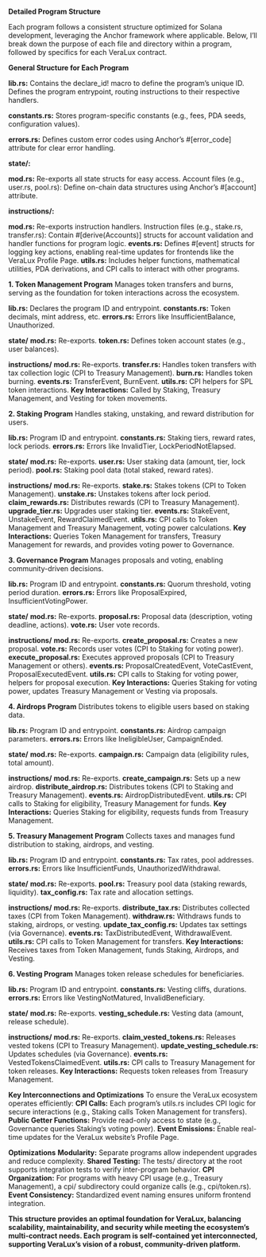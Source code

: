 **Detailed Program Structure**


Each program follows a consistent structure optimized for Solana development, leveraging the Anchor framework where applicable. Below, I’ll break down the purpose of each file and directory within a program, followed by specifics for each VeraLux contract.


**General Structure for Each Program**


**lib.rs:** 
Contains the declare_id! macro to define the program’s unique ID.
Defines the program entrypoint, routing instructions to their respective handlers.


**constants.rs:** Stores program-specific constants (e.g., fees, PDA seeds, configuration values).


**errors.rs:** Defines custom error codes using Anchor’s #[error_code] attribute for clear error handling.


**state/:** 

**mod.rs:** Re-exports all state structs for easy access.
Account files (e.g., user.rs, pool.rs): Define on-chain data structures using Anchor’s #[account] attribute.


**instructions/:** 

**mod.rs:** Re-exports instruction handlers.
Instruction files (e.g., stake.rs, transfer.rs): Contain #[derive(Accounts)] structs for account validation and handler functions for program logic.
**events.rs:** 
Defines #[event] structs for logging key actions, enabling real-time updates for frontends like the VeraLux Profile Page.
**utils.rs:** 
Includes helper functions, mathematical utilities, PDA derivations, and CPI calls to interact with other programs.



**1. Token Management Program**
Manages token transfers and burns, serving as the foundation for token interactions across the ecosystem.

**lib.rs:** Declares the program ID and entrypoint.
**constants.rs:** Token decimals, mint address, etc.
**errors.rs:** Errors like InsufficientBalance, Unauthorized.

**state/**
**mod.rs:** Re-exports.
**token.rs:** Defines token account states (e.g., user balances).

**instructions/**
**mod.rs:** Re-exports.
**transfer.rs:** Handles token transfers with tax collection logic (CPI to Treasury Management).
**burn.rs:** Handles token burning.
**events.rs:** TransferEvent, BurnEvent.
**utils.rs:** CPI helpers for SPL token interactions.
**Key Interactions:** 
Called by Staking, Treasury Management, and Vesting for token movements.



**2. Staking Program**
Handles staking, unstaking, and reward distribution for users.

**lib.rs:** Program ID and entrypoint.
**constants.rs:** Staking tiers, reward rates, lock periods.
**errors.rs:** Errors like InvalidTier, LockPeriodNotElapsed.

**state/**
**mod.rs:** Re-exports.
**user.rs:** User staking data (amount, tier, lock period).
**pool.rs:** Staking pool data (total staked, reward rates).

**instructions/**
**mod.rs:** Re-exports.
**stake.rs:** Stakes tokens (CPI to Token Management).
**unstake.rs:** Unstakes tokens after lock period.
**claim_rewards.rs:** Distributes rewards (CPI to Treasury Management).
**upgrade_tier.rs:** Upgrades user staking tier.
**events.rs:** StakeEvent, UnstakeEvent, RewardClaimedEvent.
**utils.rs:** CPI calls to Token Management and Treasury Management, voting power calculations.
**Key Interactions:** 
Queries Token Management for transfers, Treasury Management for rewards, and provides voting power to Governance.



**3. Governance Program**
Manages proposals and voting, enabling community-driven decisions.

**lib.rs:** Program ID and entrypoint.
**constants.rs:** Quorum threshold, voting period duration.
**errors.rs:** Errors like ProposalExpired, InsufficientVotingPower.

**state/**
**mod.rs:** Re-exports.
**proposal.rs:** Proposal data (description, voting deadline, actions).
**vote.rs:** User vote records.

**instructions/**
**mod.rs:** Re-exports.
**create_proposal.rs:** Creates a new proposal.
**vote.rs:** Records user votes (CPI to Staking for voting power).
**execute_proposal.rs:** Executes approved proposals (CPI to Treasury Management or others).
**events.rs:** ProposalCreatedEvent, VoteCastEvent, ProposalExecutedEvent.
**utils.rs:** CPI calls to Staking for voting power, helpers for proposal execution.
**Key Interactions:** 
Queries Staking for voting power, updates Treasury Management or Vesting via proposals.



**4. Airdrops Program**
Distributes tokens to eligible users based on staking data.

**lib.rs:** Program ID and entrypoint.
**constants.rs:** Airdrop campaign parameters.
**errors.rs:** Errors like IneligibleUser, CampaignEnded.

**state/**
**mod.rs:** Re-exports.
**campaign.rs:** Campaign data (eligibility rules, total amount).

**instructions/**
**mod.rs:** Re-exports.
**create_campaign.rs:** Sets up a new airdrop.
**distribute_airdrop.rs:** Distributes tokens (CPI to Staking and Treasury Management).
**events.rs:** AirdropDistributedEvent.
**utils.rs:** CPI calls to Staking for eligibility, Treasury Management for funds.
**Key Interactions:** 
Queries Staking for eligibility, requests funds from Treasury Management.



**5. Treasury Management Program**
Collects taxes and manages fund distribution to staking, airdrops, and vesting.

**lib.rs:** Program ID and entrypoint.
**constants.rs:** Tax rates, pool addresses.
**errors.rs:** Errors like InsufficientFunds, UnauthorizedWithdrawal.

**state/**
**mod.rs:** Re-exports.
**pool.rs:** Treasury pool data (staking rewards, liquidity).
**tax_config.rs:** Tax rate and allocation settings.

**instructions/**
**mod.rs:** Re-exports.
**distribute_tax.rs:** Distributes collected taxes (CPI from Token Management).
**withdraw.rs:** Withdraws funds to staking, airdrops, or vesting.
**update_tax_config.rs:** Updates tax settings (via Governance).
**events.rs:** TaxDistributedEvent, WithdrawalEvent.
**utils.rs:** CPI calls to Token Management for transfers.
**Key Interactions:** 
Receives taxes from Token Management, funds Staking, Airdrops, and Vesting.



**6. Vesting Program**
Manages token release schedules for beneficiaries.

**lib.rs:** Program ID and entrypoint.
**constants.rs:** Vesting cliffs, durations.
**errors.rs:** Errors like VestingNotMatured, InvalidBeneficiary.

**state/**
**mod.rs:** Re-exports.
**vesting_schedule.rs:** Vesting data (amount, release schedule).

**instructions/**
**mod.rs:** Re-exports.
**claim_vested_tokens.rs:** Releases vested tokens (CPI to Treasury Management).
**update_vesting_schedule.rs:** Updates schedules (via Governance).
**events.rs:** VestedTokensClaimedEvent.
**utils.rs:** CPI calls to Treasury Management for token releases.
**Key Interactions:** 
Requests token releases from Treasury Management.



**Key Interconnections and Optimizations**
To ensure the VeraLux ecosystem operates efficiently:
**CPI Calls:** Each program’s utils.rs includes CPI logic for secure interactions (e.g., Staking calls Token Management for transfers).
**Public Getter Functions:** Provide read-only access to state (e.g., Governance queries Staking’s voting power).
**Event Emissions:** Enable real-time updates for the VeraLux website’s Profile Page.

**Optimizations**
**Modularity:** Separate programs allow independent upgrades and reduce complexity.
**Shared Testing:** The tests/ directory at the root supports integration tests to verify inter-program behavior.
**CPI Organization:** For programs with heavy CPI usage (e.g., Treasury Management), a cpi/ subdirectory could organize calls (e.g., cpi/token.rs).
**Event Consistency:** Standardized event naming ensures uniform frontend integration.

**This structure provides an optimal foundation for VeraLux, balancing scalability, maintainability, and security while meeting the ecosystem’s multi-contract needs. Each program is self-contained yet interconnected, supporting VeraLux’s vision of a robust, community-driven platform.**

